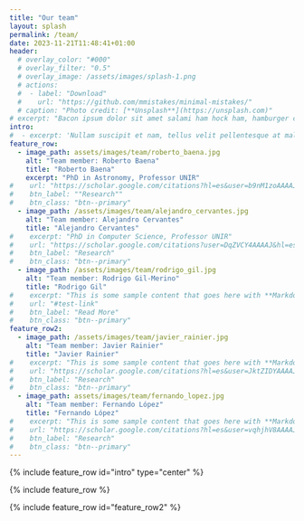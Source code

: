 ```yaml
---
title: "Our team"
layout: splash
permalink: /team/
date: 2023-11-21T11:48:41+01:00
header:
  # overlay_color: "#000"
  # overlay_filter: "0.5"
  # overlay_image: /assets/images/splash-1.png
  # actions:
  #  - label: "Download"
  #    url: "https://github.com/mmistakes/minimal-mistakes/"
  # caption: "Photo credit: [**Unsplash**](https://unsplash.com)"
# excerpt: "Bacon ipsum dolor sit amet salami ham hock ham, hamburger corned beef short ribs kielbasa biltong t-bone drumstick tri-tip tail sirloin pork chop."
intro: 
#  - excerpt: 'Nullam suscipit et nam, tellus velit pellentesque at malesuada, enim eaque. Quis nulla, netus tempor in diam gravida tincidunt, *proin faucibus* voluptate felis id sollicitudin. Centered with `type="center"`'
feature_row:
  - image_path: assets/images/team/roberto_baena.jpg
    alt: "Team member: Roberto Baena"
    title: "Roberto Baena"
    excerpt: "PhD in Astronomy, Professor UNIR"
#    url: "https://scholar.google.com/citations?hl=es&user=b9nM1zoAAAAJ"
#    btn_label: ""Research""
#    btn_class: "btn--primary"
  - image_path: /assets/images/team/alejandro_cervantes.jpg
    alt: "Team member: Alejandro Cervantes"
    title: "Alejandro Cervantes"
#    excerpt: "PhD in Computer Science, Professor UNIR"
#    url: "https://scholar.google.com/citations?user=DqZVCY4AAAAJ&hl=es&oi=sra"
#    btn_label: "Research"
#    btn_class: "btn--primary"
  - image_path: /assets/images/team/rodrigo_gil.jpg
    alt: "Team member: Rodrigo Gil-Merino"
    title: "Rodrigo Gil"
#    excerpt: "This is some sample content that goes here with **Markdown** formatting."
#    url: "#test-link"
#    btn_label: "Read More"
#    btn_class: "btn--primary"
feature_row2:
  - image_path: /assets/images/team/javier_rainier.jpg
    alt: "Team member: Javier Rainier"
    title: "Javier Rainier"
#    excerpt: "This is some sample content that goes here with **Markdown** formatting."
#    url: "https://scholar.google.com/citations?hl=es&user=JktZIDYAAAAJ"
#    btn_label: "Research"
#    btn_class: "btn--primary"
  - image_path: assets/images/team/fernando_lopez.jpg
    alt: "Team member: Fernando López"
    title: "Fernando López"
#    excerpt: "This is some sample content that goes here with **Markdown** formatting."
#    url: "https://scholar.google.com/citations?hl=es&user=vqhjhV8AAAAJ"
#    btn_label: "Research"
#    btn_class: "btn--primary"
---
```


{% include feature_row id="intro" type="center" %}

{% include feature_row %}

{% include feature_row id="feature_row2" %}

